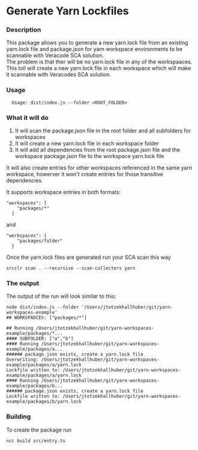 # Generate Yarn Lockfiles

### Description
This package allows you to generate a new yarn.lock file from an existing yarn.lock file and package.json for yarn workspace environments to be scannable with Veracode SCA solution.  
The problem is that ther will be no yarn.lock file in any of the workspaaces. This toll will create a new yarn.lock file in each workspace which will make it scannable with Veracodes SCA solution.

### Usage
```
  Usage: dist/index.js --folder <ROOT_FOLDER> 
 ```

### What it will do
1. It will scan the package.json file in the root folder and all subfolders for workspaces
2. It will create a new yarn.lock file in each workspace folder
3. It will add all dependencies from the root package.json file and the workspace package.json file to the workspace yarn.lock file

It will also create entries for other workspaces referenced in the same yarn workspace, howerver it won't create entries for those transitive dependencies.

It supports workspace entries in both formats:
```
"workspaces": [
    "packages/*"
  ]
```
and
```
"workspaces": {
    "packages/folder"
  }
```

Once the yarn.lock files are generated run your SCA scan this way
```
srcclr scan . --recursive --scan-collectors yarn
```

### The output
The output of the run will look similar to this:
```
node dist/index.js --folder '/Users/jtotzekhallhuber/git/yarn-workspaces-example'
## WORKSPADCES: ["packages/*"]

## Running /Users/jtotzekhallhuber/git/yarn-workspaces-example/packages/*...
#### SUBFOLDER: ["a","b"]
#### Running /Users/jtotzekhallhuber/git/yarn-workspaces-example/packages/a...
###### package.json exists, create a yarn.lock file
Overwriting: /Users/jtotzekhallhuber/git/yarn-workspaces-example/packages/a/yarn.lock
Lockfile written to: /Users/jtotzekhallhuber/git/yarn-workspaces-example/packages/a/yarn.lock
#### Running /Users/jtotzekhallhuber/git/yarn-workspaces-example/packages/b...
###### package.json exists, create a yarn.lock file
Lockfile written to: /Users/jtotzekhallhuber/git/yarn-workspaces-example/packages/b/yarn.lock
```

### Building
To create the package run
```
ncc build src/entry.ts
```